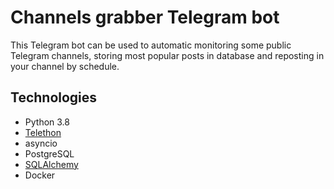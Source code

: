 # Channels grabber Telegram bot

This Telegram bot can be used to automatic monitoring some public Telegram channels, storing most popular posts in database and reposting in your channel by schedule.

## Technologies

* Python 3.8
* [Telethon](https://tl.telethon.dev/)
* asyncio
* PostgreSQL
* [SQLAlchemy](https://www.sqlalchemy.org/)
* Docker